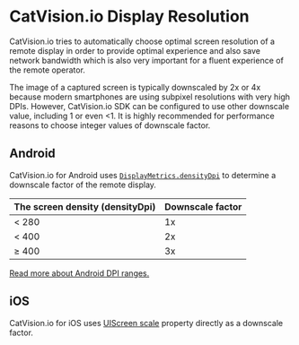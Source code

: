 # CatVision.io Display Resolution

CatVision.io tries to automatically choose optimal screen resolution of a remote display in order to provide optimal experience and also save network bandwidth which is also very important for a fluent experience of the remote operator.

The image of a captured screen is typically downscaled by 2x or 4x because modern smartphones are using subpixel resolutions with very high DPIs. However, CatVision.io SDK can be configured to use other downscale value, including 1 or even &lt;1. It is highly recommended for performance reasons to choose integer values of downscale factor.


## Android

CatVision.io for Android uses [`DisplayMetrics.densityDpi`](https://developer.android.com/reference/android/util/DisplayMetrics.html#densityDpi) to determine a downscale factor of the remote display.

| The screen density \(densityDpi\) | Downscale factor |
| :---      | :--- |
| &lt; 280  | 1x   |
| &lt; 400  | 2x   |
| &ge; 400  | 3x   |

[Read  more about Android DPI ranges.](https://developer.android.com/guide/practices/screens_support.html#range)


## iOS

CatVision.io for iOS uses [UIScreen
 scale](https://developer.apple.com/documentation/uikit/uiscreen/1617836-scale) property directly as a downscale factor.

